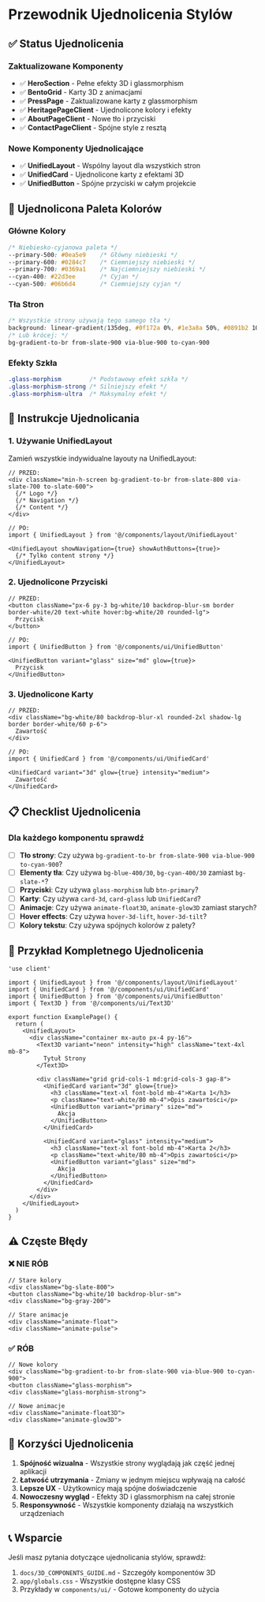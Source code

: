 # Przewodnik Ujednolicenia Stylów

## ✅ Status Ujednolicenia

### Zaktualizowane Komponenty

- ✅ **HeroSection** - Pełne efekty 3D i glassmorphism
- ✅ **BentoGrid** - Karty 3D z animacjami
- ✅ **PressPage** - Zaktualizowane karty z glassmorphism
- ✅ **HeritagePageClient** - Ujednolicone kolory i efekty
- ✅ **AboutPageClient** - Nowe tło i przyciski
- ✅ **ContactPageClient** - Spójne style z resztą

### Nowe Komponenty Ujednolicające

- ✅ **UnifiedLayout** - Wspólny layout dla wszystkich stron
- ✅ **UnifiedCard** - Ujednolicone karty z efektami 3D
- ✅ **UnifiedButton** - Spójne przyciski w całym projekcie

## 🎨 Ujednolicona Paleta Kolorów

### Główne Kolory

```css
/* Niebiesko-cyjanowa paleta */
--primary-500: #0ea5e9    /* Główny niebieski */
--primary-600: #0284c7    /* Ciemniejszy niebieski */
--primary-700: #0369a1    /* Najciemniejszy niebieski */
--cyan-400: #22d3ee       /* Cyjan */
--cyan-500: #06b6d4       /* Ciemniejszy cyjan */
```

### Tła Stron

```css
/* Wszystkie strony używają tego samego tła */
background: linear-gradient(135deg, #0f172a 0%, #1e3a8a 50%, #0891b2 100%);
/* Lub krócej: */
bg-gradient-to-br from-slate-900 via-blue-900 to-cyan-900
```

### Efekty Szkła

```css
.glass-morphism        /* Podstawowy efekt szkła */
.glass-morphism-strong /* Silniejszy efekt */
.glass-morphism-ultra  /* Maksymalny efekt */
```

## 🔧 Instrukcje Ujednolicania

### 1. Używanie UnifiedLayout

Zamień wszystkie indywidualne layouty na UnifiedLayout:

```tsx
// PRZED:
<div className="min-h-screen bg-gradient-to-br from-slate-800 via-slate-700 to-slate-600">
  {/* Logo */}
  {/* Navigation */}
  {/* Content */}
</div>

// PO:
import { UnifiedLayout } from '@/components/layout/UnifiedLayout'

<UnifiedLayout showNavigation={true} showAuthButtons={true}>
  {/* Tylko content strony */}
</UnifiedLayout>
```

### 2. Ujednolicone Przyciski

```tsx
// PRZED:
<button className="px-6 py-3 bg-white/10 backdrop-blur-sm border border-white/20 text-white hover:bg-white/20 rounded-lg">
  Przycisk
</button>

// PO:
import { UnifiedButton } from '@/components/ui/UnifiedButton'

<UnifiedButton variant="glass" size="md" glow={true}>
  Przycisk
</UnifiedButton>
```

### 3. Ujednolicone Karty

```tsx
// PRZED:
<div className="bg-white/80 backdrop-blur-xl rounded-2xl shadow-lg border border-white/60 p-6">
  Zawartość
</div>

// PO:
import { UnifiedCard } from '@/components/ui/UnifiedCard'

<UnifiedCard variant="3d" glow={true} intensity="medium">
  Zawartość
</UnifiedCard>
```

## 📋 Checklist Ujednolicenia

### Dla każdego komponentu sprawdź

- [ ] **Tło strony**: Czy używa `bg-gradient-to-br from-slate-900 via-blue-900 to-cyan-900`?
- [ ] **Elementy tła**: Czy używa `bg-blue-400/30`, `bg-cyan-400/30` zamiast `bg-slate-*`?
- [ ] **Przyciski**: Czy używa `glass-morphism` lub `btn-primary`?
- [ ] **Karty**: Czy używa `card-3d`, `card-glass` lub `UnifiedCard`?
- [ ] **Animacje**: Czy używa `animate-float3D`, `animate-glow3D` zamiast starych?
- [ ] **Hover effects**: Czy używa `hover-3d-lift`, `hover-3d-tilt`?
- [ ] **Kolory tekstu**: Czy używa spójnych kolorów z palety?

## 🚀 Przykład Kompletnego Ujednolicenia

```tsx
'use client'

import { UnifiedLayout } from '@/components/layout/UnifiedLayout'
import { UnifiedCard } from '@/components/ui/UnifiedCard'
import { UnifiedButton } from '@/components/ui/UnifiedButton'
import { Text3D } from '@/components/ui/Text3D'

export function ExamplePage() {
  return (
    <UnifiedLayout>
      <div className="container mx-auto px-4 py-16">
        <Text3D variant="neon" intensity="high" className="text-4xl mb-8">
          Tytuł Strony
        </Text3D>
        
        <div className="grid grid-cols-1 md:grid-cols-3 gap-8">
          <UnifiedCard variant="3d" glow={true}>
            <h3 className="text-xl font-bold mb-4">Karta 1</h3>
            <p className="text-white/80 mb-4">Opis zawartości</p>
            <UnifiedButton variant="primary" size="md">
              Akcja
            </UnifiedButton>
          </UnifiedCard>
          
          <UnifiedCard variant="glass" intensity="medium">
            <h3 className="text-xl font-bold mb-4">Karta 2</h3>
            <p className="text-white/80 mb-4">Opis zawartości</p>
            <UnifiedButton variant="glass" size="md">
              Akcja
            </UnifiedButton>
          </UnifiedCard>
        </div>
      </div>
    </UnifiedLayout>
  )
}
```

## ⚠️ Częste Błędy

### ❌ NIE RÓB

```tsx
// Stare kolory
<div className="bg-slate-800">
<button className="bg-white/10 backdrop-blur-sm">
<div className="bg-gray-200">

// Stare animacje
<div className="animate-float">
<div className="animate-pulse">
```

### ✅ RÓB

```tsx
// Nowe kolory
<div className="bg-gradient-to-br from-slate-900 via-blue-900 to-cyan-900">
<button className="glass-morphism">
<div className="glass-morphism-strong">

// Nowe animacje
<div className="animate-float3D">
<div className="animate-glow3D">
```

## 🎯 Korzyści Ujednolicenia

1. **Spójność wizualna** - Wszystkie strony wyglądają jak część jednej aplikacji
2. **Łatwość utrzymania** - Zmiany w jednym miejscu wpływają na całość
3. **Lepsze UX** - Użytkownicy mają spójne doświadczenie
4. **Nowoczesny wygląd** - Efekty 3D i glassmorphism na całej stronie
5. **Responsywność** - Wszystkie komponenty działają na wszystkich urządzeniach

## 📞 Wsparcie

Jeśli masz pytania dotyczące ujednolicania stylów, sprawdź:

1. `docs/3D_COMPONENTS_GUIDE.md` - Szczegóły komponentów 3D
2. `app/globals.css` - Wszystkie dostępne klasy CSS
3. Przykłady w `components/ui/` - Gotowe komponenty do użycia
